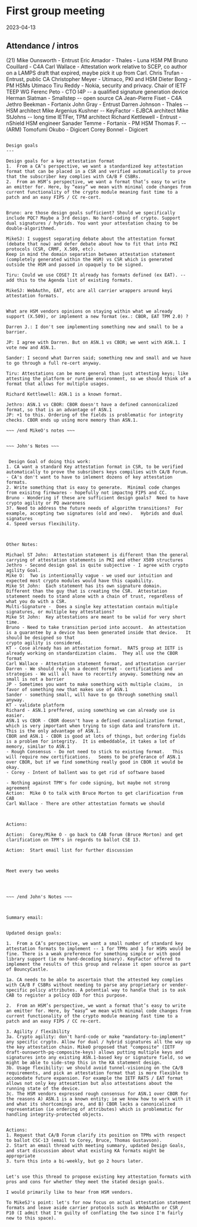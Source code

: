 # First group meeting

2023-04-13

## Attendance / intros


(21)
Mike Ounsworth - Entrust
Eric Amador - Thales - Luna HSM PM
Bruno Couillard - C4A
Carl Wallace - Attestation work relative to SCEP, co author on a LAMPS draft that expired, maybe pick it up from Carl.
Chris Trufan - Entrust, public CA
Christopher Meyer - Utimaco, PKI and HSM
Dieter Bong - PM HSMs Utimaco
Tiru Reddy - Nokia, security and privacy. Chair of IETF TEEP WG
Ferenc Peto - CTO I4P -- a qualified signature generation device
Herman Slatman - Smallstep -- open source CA
Jean-Pierre Fiset - C4A
Jethro Beekman - Fortanix
John Gray - Entrust
Darren Johnson - Thales -- HSM architect
Mike Argenius Kushner -- KeyFactor - EJBCA architect
Mike StJohns -- long time IETFer, TPM architect
Richard Kettlewell - Entrust - nShield HSM engineer
Sanader Temme - Fortanix - PM HSM
Thomas F. -- (ARM)
Tomofumi Okubo - Digicert
Corey Bonnel - Digicert

 

~~~ MikeO's notes ~~~

Design goals
---

Design goals for a key attestation format
1.	From a CA’s perspective, we want a standardized key attestation format that can be placed in a CSR and verified automatically to prove that the subscriber key complies with CA/B F CSBRs.
2.	From an HSM’s perspective, we want a format that’s easy to write an emitter for. Here, by “easy” we mean with minimal code changes from current functionality of the crypto module meaning fast time to a patch and an easy FIPS / CC re-cert.


Bruno: are those design goals sufficient? Should we specifically include PQC? Maybe a 3rd design. No hard-coding of crypto. Support dual signatures / hybrids. You want your attestation chaing to be double-algorithmed.

MikeSJ: I suggest separating debate about the attestation format (debate that now) and defer debate about how to fit that into PKI protocols (CSR, CRMF, X.509, etc).
Keep in mind the domain separation between attestation statement (completely generated within the HSM) vs CSR which is generated outside the HSM and passed in opaquely to be signed.

Tiru: Could we use COSE? It already has formats defined (ex EAT). -- add this to the Agenda list of existing formats.

MikeSJ: WebAuthn, EAT, etc are all carrier wrappers around keyi attestation formats.


What are HSM vendors opinions on staying within what we already support (X.509), or implement a new format (ex.: CBOR, EAT TPM 2.0) ?

Darren J.: I don't see implementing something new and small to be a barrier.

JP: I agree with Darren. But on ASN.1 vs CBOR; we went with ASN.1. I vote new and ASN.1.

Sander: I second what Darren said; something new and small and we have to go through a full re-cert anyway.

Tiru: Attestations can be more general than just attesting keys; like attesting the platform or runtime environment, so we should think of a format that allows for multiple usages.

Richard Kettlewell: ASN.1 is a known format. 

Jethro: ASN.1 vs CBOR: CBOR doesn't have a defined cannonicalized format, so that is an advantage of ASN.1
JP: +1 to this. Ordering of the fields is problematic for integrity checks. CBOR ends up using more memory than ASN.1.

~~~ /end MikeO's notes ~~~


~~~ John's Notes ~~~


 Design Goal of doing this work:
1. CA want a standard Key attestation format in CSR, to be verified automatically to prove the subsribers keys compilies with CA/B Forum.
- CA's don't want to have to imlement dozens of key attestation formats.  
2. Write something that is easy to generate.  Minimal code changes from exisitng firmwares - hopefully not impactng FIPS and CC. 
Bruno - Wondering if these are sufficient design goals?  Need to have crypto agility or PQ awareness
3?. Need to address the future needs of algorithm transitions?  For example, accepting two signatures (old and new).   Hybrids and dual signatures
4. Speed versus flexibility.  

 

Other Notes:

Michael ST John:  Attestation statement is different than the general carrying of attestation statements in PKI and other X509 structures
Jethro - Second design goal is quite subjective - I agree with crypto agility Goal. 
Mike O:  Two is intentionally vague - we used our intuition and expected most crypto modules would have this capability.
Mike St John:  Each statement has its own signature domain.   Different than the guy that is creating the CSR.  Attestation statement needs to stand alone with a chain of trust, regardless of what you do with a CSR.  
Multi-Signature -  Does a single key attestation contain multiple signatures, or multiple key attestations?
Mike St John:  Key attestations are meant to be valid for very short time.  
Bruno - Need to take transition period into account.  An attestation is a guarantee by a device has been generated inside that device.   It should be designed so that
crypto agility is considered.  
KT - Cose already has an attestation format.  RATS group at IETF is already working on standardization claims.  They all use the CBOR format
Carl Wallace - Attestation statement format, and attestation carrier
Darren - We should rely on a decent format - certifications and strategies - We will all have to recertify anyway. Something new an small is not a barrier
JP - Sometimes you want to make something with multiple claims,  in favor of something new that makes use of ASN.1
Sander - something small, will have to go through something small anyway.
KT - validate platform
Richard - ASN.1 preffered, using something we can already use is easier.
ASN.1 vs CBOR - CBOR doesn't have a defined canonicalization format, which is very important when trying to sign data and transform it.   This is the only advantage of ASN.1.
CBOR and ASN.1 - CBOR is good at lots of things, but ordering fields is a problem for integrity.  It is embeddable, it takes a lot of memory, similar to ASN.1
- Rough Consensus - Do not need to stick to existing format.   This will require new certifications.   Seems to be preferance of ASN.1 over CBOR, but if we find something really good in CBOR it would be okay. 
- Corey - Intent of ballent was to get rid of software based 

- Nothing against TPM's for code signing, but maybe not strong agreement 
Action:  Mike O to talk with Bruce Morton to get clarification from CAB 
Carl Wallace - There are other attestation formats we should   

 

Actions:

Action:  Corey/Mike O - go back to CAB forum (Bruce Morton) and get clarification on TPM's in regards to ballot CSE 13.  

Action:  Start email list for further discussion

 

Meet every two weeks

 


~~~ /end John's Notes ~~~



Summary email:


Updated design goals:

1.	From a CA’s perspective, we want a small number of standard key attestation formats to implement -- 1 for TPMs and 1 for HSMs would be fine. There is a weak preference for something simple or with good library support (ie no hand-decoding binary). KeyFactor offered to implement the results of this group and release it open source as part of BouncyCastle.

1a. CA needs to be able to ascertain that the attested key complies with CA/B F CSBRs without needing to parse any proprietary or vender-specific policy attributes. A potential way to handle that is to ask CAB to register a policy OID for this purpose.

2.	From an HSM’s perspective, we want a format that’s easy to write an emitter for. Here, by “easy” we mean with minimal code changes from current functionality of the crypto module meaning fast time to a patch and an easy FIPS / CC re-cert.

3. Agility / flexibility
3a. Crypto agility: don't hard-code or make "mandatory-to-implement" any specific crypto. Allow for dual / hybrid signatures all the way up the key attestation chain. MikeO proposed that "composite" (IETF draft-ounsworth-pq-composite-keys) allows putting multiple keys and signatures into any existing ASN.1-based key or signature field, so we might be able to side-step this in the KA statement design.
3b. Usage flexibility: we should avoid tunnel-visioning on the CA/B requirements, and pick an attestation format that is more flexible to accomodate future expansion. For example the IETF RATS / EAT format allows not only key attesattion but also attestations about the running state of the device.
3c. The HSM vendors expressed rough consensus for ASN.1 over CBOR for the reasons A) ASN.1 is a known entity; ie we know how to work with it and what its shortcomings are, and B) CBOR lacks a canonicalized representation (ie ordering of attributes) which is problematic for handling integrity-protected objects.


Actions:
1. Request that CA/B Forum clarify its position on TPMs with respect to ballot CSC-13 (email to Corey, Bruce, Thomas Gustavson).
2. Start an email thread with meeting summary, updated Design Goals, and start discussion about what existing KA formats might be appropriate
3. turn this into a bi-weekly, but go 2 hours later.


Let's use this thread to propose existing key attestation formats with pros and cons for whether they meet the stated design goals. 

I would primarily like to hear from HSM vendors. 

To MikeSJ's point: let's for now focus on actual attestation statement formats and leave aside carrier protocols such as WebAuthn or CSR / P10 (I admit that I'm guilty of conflating the two since I'm fairly new to this space).
